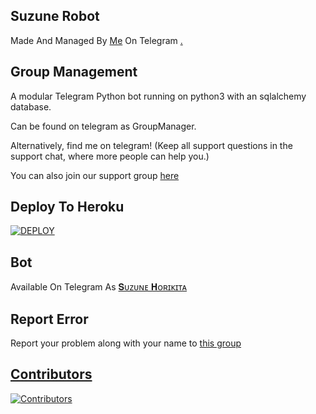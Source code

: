 ## Suzune Robot 
Made And Managed By [Me](https://t.me/DesiNobita) On Telegram [.](https://telegra.ph/file/3a28520cb98181779349f.mp4)

## Group Management 

A modular Telegram Python bot running on python3 with an sqlalchemy database.

Can be found on telegram as GroupManager.

Alternatively, find me on telegram! (Keep all support questions in the support chat, where more people can help you.)

You can also join our support group [here](https://t.me/Suzune_Support)

## Deploy To Heroku
[![DEPLOY](https://www.herokucdn.com/deploy/button.svg)](https://heroku.com/deploy?template=https://github.com/Itachiguchiha/SuzuneRobot)

## Bot
Available On Telegram As [𝐒ᴜᴢᴜɴᴇ 𝐇ᴏʀɪᴋɪᴛᴀ](https://t.me/Suzune_Superbot)

## Report Error 
Report your problem along with your name to [this group](https://t.me/Suzune_Support)

## [Contributors](https://github.com/desinobita/SuzuneRobot/graphs/contributors)
 
[![Contributors](https://contrib.rocks/image?repo=desinobita/SuzuneRobot)](https://github.com/desinobita/SuzuneRobot/graphs/contributors)
